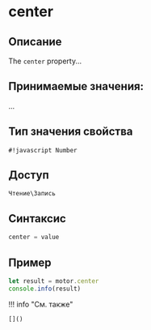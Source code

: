 # center

## Описание
The `center` property...

## Принимаемые значения:
...

## Тип значения свойства
`#!javascript Number`

## Доступ
`Чтение\Запись`

## Синтаксис
```javascript
center = value
```

## Пример
```javascript linenums="1"
let result = motor.center
console.info(result)
```

!!! info "См. также"

    []()

